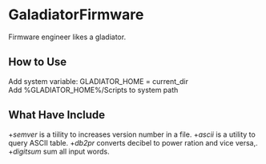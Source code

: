 # GaladiatorFirmware

Firmware engineer likes a gladiator.  

## How to Use
Add system variable: GLADIATOR_HOME  = current_dir  
Add %GLADIATOR_HOME%/Scripts to system path  

## What Have Include

+*semver*  is a tiility to increases version number in a file.
+*ascii*  is a utility to query ASCII table.
+*db2pr*  converts decibel to power ration and vice versa,.
+*digitsum*  sum all input words.

